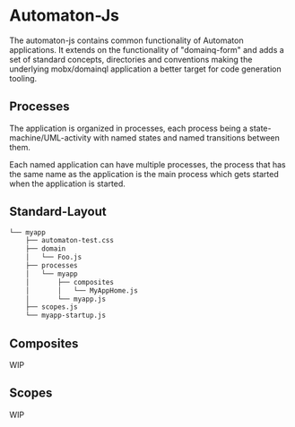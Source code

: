 # Automaton-Js

The automaton-js contains common functionality of Automaton applications. It extends on the functionality of 
"domainq-form" and adds a set of standard concepts, directories and conventions making the underlying mobx/domainql 
application a better target for code generation tooling.

      
## Processes

The application is organized in processes, each process being a state-machine/UML-activity with named states and named 
transitions between them. 

Each named application can have multiple processes, the process that has the same name as the application is the main 
process which gets started when the application is started.   

## Standard-Layout

```bash
└── myapp
    ├── automaton-test.css
    ├── domain
    │   └── Foo.js
    ├── processes
    │   └── myapp
    │       ├── composites
    │       │   └── MyAppHome.js
    │       └── myapp.js
    ├── scopes.js
    └── myapp-startup.js

```

## Composites

WIP

## Scopes

WIP
